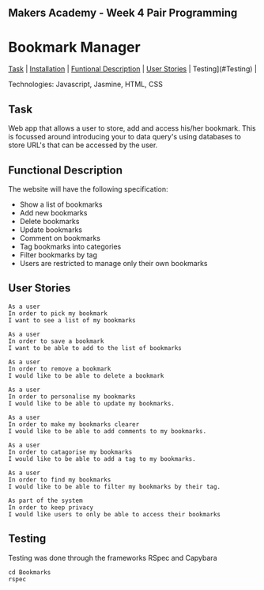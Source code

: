 ## Makers Academy - Week 4 Pair Programming

Bookmark Manager
=================

[Task](#Task) | [Installation](#Installation) | [Funtional Description](#description) | [User Stories](#User) | Testing](#Testing) |

Technologies: Javascript, Jasmine, HTML, CSS

## Task

Web app that allows a user to store, add and access his/her bookmark. This is focussed around introducing your to data query's using databases to store URL's that can be accessed by the user.


## <a name="description">Functional Description</a>

The website will have the following specification:

* Show a list of bookmarks
* Add new bookmarks
* Delete bookmarks
* Update bookmarks
* Comment on bookmarks
* Tag bookmarks into categories
* Filter bookmarks by tag
* Users are restricted to manage only their own bookmarks

## <a name="User">User Stories</a>
```
As a user
In order to pick my bookmark
I want to see a list of my bookmarks
```

```
As a user
In order to save a bookmark
I want to be able to add to the list of bookmarks
```

```
As a user
In order to remove a bookmark
I would like to be able to delete a bookmark
```

```
As a user
In order to personalise my bookmarks
I would like to be able to update my bookmarks.
```

```
As a user
In order to make my bookmarks clearer
I would like to be able to add comments to my bookmarks.
```

```
As a user
In order to catagorise my bookmarks
I would like to be able to add a tag to my bookmarks.
```

```
As a user
In order to find my bookmarks
I would like to be able to filter my bookmarks by their tag. 
```

```
As part of the system
In order to keep privacy
I would like users to only be able to access their bookmarks
```

## Testing

Testing was done through the frameworks RSpec and Capybara

```
cd Bookmarks
rspec
```
